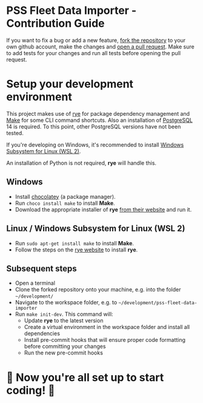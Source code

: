 # PSS Fleet Data Importer - Contribution Guide
If you want to fix a bug or add a new feature, [fork the repository](https://github.com/Zukunftsmusik/pss-fleet-data-importer/fork) to your own github account, make the changes and [open a pull request](https://github.com/Zukunftsmusik/pss-fleet-data-importer/compare). Make sure to add tests for your changes and run all tests before opening the pull request.

# Setup your development environment
This project makes use of [rye](https://rye.astral.sh/) for package dependency management and [Make](https://www.gnu.org/software/make/) for some CLI command shortcuts. Also an installation of [PostgreSQL](https://www.postgresql.org/download/) 14 is required. To this point, other PostgreSQL versions have not been tested.

If you're developing on Windows, it's recommended to install [Windows Subsystem for Linux (WSL 2)](https://learn.microsoft.com/en-us/windows/wsl/install).

An installation of Python is not required, **rye** will handle this.

## Windows
- Install [chocolatey](https://chocolatey.org/install) (a package manager).
- Run `choco install make` to install **Make**.
- Download the appropriate installer of **rye** [from their website](https://rye.astral.sh) and run it.

## Linux / Windows Subsystem for Linux (WSL 2)
- Run `sudo apt-get install make` to install **Make**.
- Follow the steps on the [rye website](https://rye.astral.sh) to install **rye**.

## Subsequent steps
- Open a terminal
- Clone the forked repository onto your machine, e.g. into the folder `~/development/`
- Navigate to the workspace folder, e.g. to `~/development/pss-fleet-data-importer`
- Run `make init-dev`. This command will:
  - Update **rye** to the latest version
  - Create a virtual environment in the workspace folder and install all dependencies
  - Install pre-commit hooks that will ensure proper code formatting before committing your changes
  - Run the new pre-commit hooks

# 🥳 Now you're all set up to start coding! 🎉
